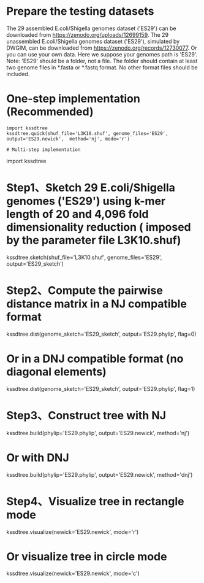 # Prepare the testing datasets 
The 29 assembled E.coli/Shigella genomes dataset ('ES29') can be downloaded from https://zenodo.org/uploads/12699159.
The 29 unassembled E.coli/Shigella genomes dataset ('ES29'), simulated by DWGIM, can be downloaded from https://zenodo.org/records/12730077.
Or you can use your own data. Here we suppose your genomes path is 'ES29'. 
Note: 'ES29' should be a folder, not a file. The folder should contain at least two genome files in *.fasta or *.fastq format. No other format files should be included.  

# One-step implementation (Recommended)
```
import kssdtree
kssdtree.quick(shuf_file='L3K10.shuf', genome_files='ES29', output='ES29.newick',  method='nj', mode='r')

# Multi-step implementation
```
import kssdtree
# Step1、Sketch 29 E.coli/Shigella genomes ('ES29') using k-mer length of 20 and 4,096 fold dimensionality reduction ( imposed by the parameter file L3K10.shuf)
kssdtree.sketch(shuf_file='L3K10.shuf', genome_files='ES29', output='ES29_sketch')

# Step2、Compute the pairwise distance matrix in a NJ compatible format
kssdtree.dist(genome_sketch='ES29_sketch', output='ES29.phylip', flag=0)
# Or in a DNJ compatible format (no diagonal elements)
kssdtree.dist(genome_sketch='ES29_sketch', output='ES29.phylip', flag=1)

# Step3、Construct tree with NJ
kssdtree.build(phylip='ES29.phylip', output='ES29.newick', method='nj')
# Or with DNJ
kssdtree.build(phylip='ES29.phylip', output='ES29.newick', method='dnj')

# Step4、Visualize tree in rectangle mode
kssdtree.visualize(newick='ES29.newick', mode='r')
# Or visualize tree in circle mode
kssdtree.visualize(newick='ES29.newick', mode='c')
```

